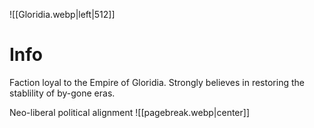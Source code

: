 ![[Gloridia.webp|left|512]]
# Info
Faction loyal to the Empire of Gloridia. Strongly believes in restoring the stablility of by-gone eras.

Neo-liberal political alignment
![[pagebreak.webp|center]]